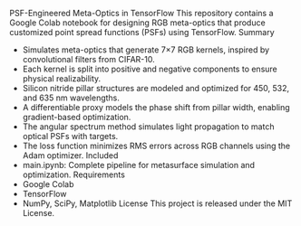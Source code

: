PSF-Engineered Meta-Optics in TensorFlow
This repository contains a Google Colab notebook for designing RGB meta-optics that produce customized point spread functions (PSFs) using TensorFlow.
Summary
- Simulates meta-optics that generate 7×7 RGB kernels, inspired by convolutional filters from CIFAR-10.
- Each kernel is split into positive and negative components to ensure physical realizability.
- Silicon nitride pillar structures are modeled and optimized for 450, 532, and 635 nm wavelengths.
- A differentiable proxy models the phase shift from pillar width, enabling gradient-based optimization.
- The angular spectrum method simulates light propagation to match optical PSFs with targets.
- The loss function minimizes RMS errors across RGB channels using the Adam optimizer.
Included
- main.ipynb: Complete pipeline for metasurface simulation and optimization.
Requirements
- Google Colab
- TensorFlow
- NumPy, SciPy, Matplotlib
License
This project is released under the MIT License.

